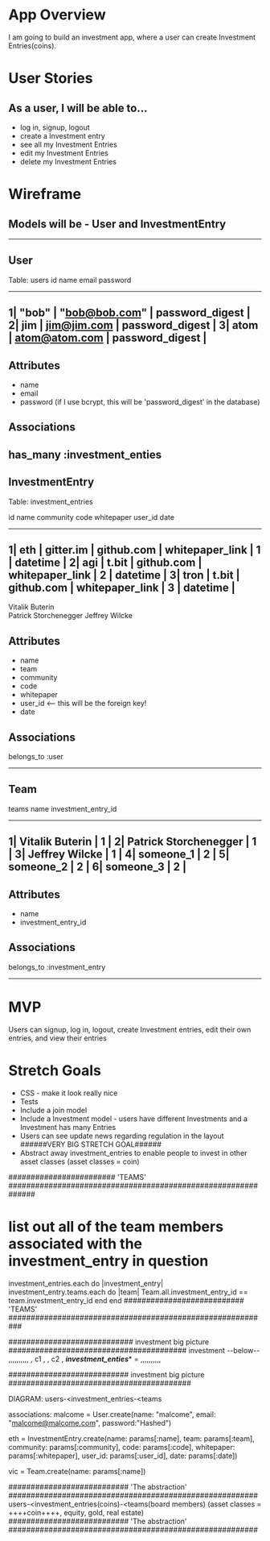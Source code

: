 # App Overview

I am going to build an investment app, where a user can create Investment Entries(coins).

# User Stories

## As a user, I will be able to…
- log in, signup, logout
- create a Investment entry
- see all my Investment Entries
- edit my Investment Entries
- delete my Investment Entries

# Wireframe

## Models will be - User and InvestmentEntry
-------------------------------------------------------------------------------------

## User
Table: users
id name   email            password
_______________________________________
1| "bob"  | "bob@bob.com"   | password_digest |
2| jim  | jim@jim.com   | password_digest |
3| atom | atom@atom.com | password_digest |
----------------------------------------





## Attributes

- name
- email
- password (if I use bcrypt, this will be 'password_digest' in the database)

## Associations
has_many :investment_enties
-------------------------------------------------------------------------------------
## InvestmentEntry
Table: investment_entries


id name community       code      whitepaper      user_id   date
________________________________________________________________________
1| eth  |  gitter.im  | github.com | whitepaper_link  | 1 | datetime |
2| agi  |  t.bit      | github.com | whitepaper_link  | 2 | datetime |
3| tron |  t.bit      | github.com | whitepaper_link  | 3 | datetime |
------------------------------------------------------------------------
Vitalik Buterin   
Patrick Storchenegger
 Jeffrey Wilcke  

## Attributes
- name
- team
- community
- code
- whitepaper
- user_id <-- this will be the foreign key!
- date

## Associations
belongs_to :user

-------------------------------------------------------------------------------------


## Team
teams
     name                  investment_entry_id
_______________________________________
1| Vitalik Buterin        | 1   |
2| Patrick Storchenegger  | 1   |
3| Jeffrey Wilcke         | 1   |
4| someone_1              | 2   |
5| someone_2              | 2   |
6| someone_3              | 2   |
----------------------------------------

## Attributes
- name
- investment_entry_id

## Associations
belongs_to :investment_entry

-------------------------------------------------------------------------------------


# MVP

Users can signup, log in, logout, create Investment entries, edit their own entries, and
view their entries

# Stretch Goals

- CSS - make it look really nice
- Tests
- Include a join model
- Include a Investment model - users have different Investments and a Investment has many Entries
- Users can see update news regarding regulation in the layout
######VERY BIG STRETCH GOAL######
- Abstract away investment_entries to enable people to invest in other asset classes
(asset classes = coin)   



######################## 'TEAMS' ##############################################################

# list out all of the team members associated with the investment_entry in question
investment_entries.each do |investment_entry|
  investment_entry.teams.each do |team|
    Team.all.investment_entry_id == team.investment_entry_id
  end
end
########################### 'TEAMS' ###########################################################

############################ investment big picture ########################################
                            investment
                             --below--
                            ,,,,,,,,,,
                            , c1     ,
                            ,  c2    ,
***investment_enties****  = ,,,,,,,,,,

########################### investment big picture #########################################


DIAGRAM:
users-<investment_entries-<teams

associations:
malcome = User.create(name: "malcome", email: "malcome@malcome.com", password:"Hashed")

eth = InvestmentEntry.create(name: params[:name], team: params[:team], community: params[:community], code: params[:code], whitepaper: params[:whitepaper], user_id: params[:user_id], date: params[:date])

vic = Team.create(name: params[:name])


########################### 'The abstraction' ########################################################
users-<investment_entries(coins)-<teams(board members)
(asset classes = ++++coin++++, equity, gold, real estate)
########################### 'The abstraction' ########################################################
